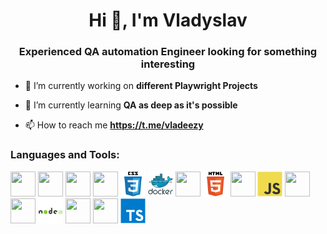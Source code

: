 <h1 align="center">Hi 👋, I'm Vladyslav</h1>
<h3 align="center">Experienced QA automation Engineer looking for something interesting</h3>

- 🔭 I’m currently working on **different Playwright Projects**

- 🌱 I’m currently learning **QA as deep as it's possible**

- 📫 How to reach me **https://t.me/vladeezy**

<h3 align="left">Languages and Tools:</h3>
<p align="left"> <img src="https://pbs.twimg.com/profile_images/1318604600677527552/stk8sqYZ_400x400.png" width="40" height="40"/>
<img src="https://avatars.githubusercontent.com/u/72550141?v=4" width="40" height="40"/>
<img src="https://www.svgrepo.com/show/360454/gitlab.svg"  width="40" height="40"/>
<img src="https://www.vectorlogo.zone/logos/circleci/circleci-icon.svg" width="40" height="40"/> 
<img src="https://raw.githubusercontent.com/devicons/devicon/master/icons/css3/css3-original-wordmark.svg" width="40" height="40"/> 
<img src="https://raw.githubusercontent.com/devicons/devicon/master/icons/docker/docker-original-wordmark.svg" width="40" height="40"/> 
<img src="https://www.vectorlogo.zone/logos/git-scm/git-scm-icon.svg" width="40" height="40"/> 
<img src="https://raw.githubusercontent.com/devicons/devicon/master/icons/html5/html5-original-wordmark.svg" width="40" height="40"/> 
<img src="https://www.vectorlogo.zone/logos/jasmine/jasmine-icon.svg" width="40" height="40"/> 
<img src="https://raw.githubusercontent.com/devicons/devicon/master/icons/javascript/javascript-original.svg" width="40" height="40"/> 
<img src="https://www.vectorlogo.zone/logos/jenkins/jenkins-icon.svg" width="40" height="40"/> 
<img src="https://www.vectorlogo.zone/logos/mochajs/mochajs-icon.svg" width="40" height="40"/> 
<img src="https://raw.githubusercontent.com/devicons/devicon/master/icons/nodejs/nodejs-original-wordmark.svg" width="40" height="40"/> 
<img src="https://www.vectorlogo.zone/logos/getpostman/getpostman-icon.svg"  width="40" height="40"/> 
<img src="https://seeklogo.com/images/A/appium-logo-7A2DD5B4E3-seeklogo.com.png"  width="40" height="40"/> 
<img src="https://raw.githubusercontent.com/devicons/devicon/master/icons/typescript/typescript-original.svg" width="40" height="40"/>
</p>
